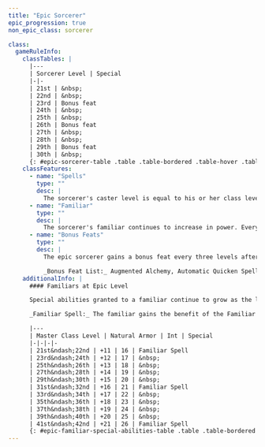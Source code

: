 ```yaml
---
title: "Epic Sorcerer"
epic_progression: true
non_epic_class: sorcerer

class:
  gameRuleInfo:
    classTables: |
      |---
      | Sorcerer Level | Special
      |-|-
      | 21st | &nbsp;
      | 22nd | &nbsp;
      | 23rd | Bonus feat
      | 24th | &nbsp;
      | 25th | &nbsp;
      | 26th | Bonus feat
      | 27th | &nbsp;
      | 28th | &nbsp;
      | 29th | Bonus feat
      | 30th | &nbsp;
      {: #epic-sorcerer-table .table .table-bordered .table-hover .table-striped data-caption="Table: The Epic Sorcerer" }
    classFeatures:
      - name: "Spells"
        type: ""
        desc: |
          The sorcerer's caster level is equal to his or her class level. The sorcerer's number of spells per day does not increase after 20th level. The sorcerer does not learn additional spells unless he or she selects the Spell Knowledge feat.
      - name: "Familiar"
        type: ""
        desc: |
          The sorcerer's familiar continues to increase in power. Every two levels beyond 20th the familiar's natural armor and Intelligence each increase by +1. The familiar's spell resistance is equal to the master's class level + 5. At 21<sup>st</sup> level and again every ten levels higher than 21<sup>st</sup>, the familiar gains the benefit of the Familiar Spell epic feat for a spell of its master's choice.
      - name: "Bonus Feats"
        type: ""
        desc: |
          The epic sorcerer gains a bonus feat every three levels after 20th. These bonus feats must be selected from the list below.

          _Bonus Feat List:_ Augmented Alchemy, Automatic Quicken Spell, Automatic Silent Spell, Automatic Still Spell, Energy Resistance, Enhance Spell, Epic Spell Focus, Epic Spell Penetration, Epic Spellcasting, Familiar Spell, Ignore Material Components, Improved Combat Casting, Improved Heighten Spell, Improved Metamagic, Improved Spell Capacity, Intensify Spell, Master Staff, Master Wand, Multispell, Permanent Emanation, Spell Knowledge, Spell Stowaway, Spell Opportunity.
    additionalInfo: |
      #### Familiars at Epic Level

      Special abilities granted to a familiar continue to grow as the level of its master increases beyond 20th, as shown on Table: Epic Familiar Special Abilities. Even though the table shows advancement only to 42nd level, that is not the limit. The patterns in the table continue infinitely. Familiar special abilities gained at less than 20th level also continue to improve.

      _Familiar Spell:_ The familiar gains the benefit of the Familiar Spell epic feat for the spell its master chooses.

      |---
      | Master Class Level | Natural Armor | Int | Special
      |-|-|-|-
      | 21st&ndash;22nd | +11 | 16 | Familiar Spell
      | 23rd&ndash;24th | +12 | 17 | &nbsp;
      | 25th&ndash;26th | +13 | 18 | &nbsp;
      | 27th&ndash;28th | +14 | 19 | &nbsp;
      | 29th&ndash;30th | +15 | 20 | &nbsp;
      | 31st&ndash;32nd | +16 | 21 | Familiar Spell
      | 33rd&ndash;34th | +17 | 22 | &nbsp;
      | 35th&ndash;36th | +18 | 23 | &nbsp;
      | 37th&ndash;38th | +19 | 24 | &nbsp;
      | 39th&ndash;40th | +20 | 25 | &nbsp;
      | 41st&ndash;42nd | +21 | 26 | Familiar Spell
      {: #epic-familiar-special-abilities-table .table .table-bordered .table-hover .table-striped data-caption="Table: Epic Familiar Special Abilities" }
---
```

